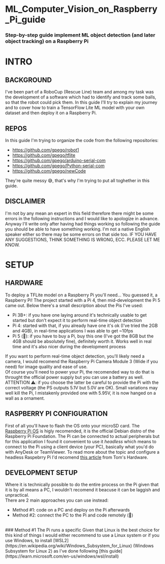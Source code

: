 # ML_Computer_Vision_on_Raspberry_Pi_guide
### Step-by-step guide implement ML object detection (and later object tracking) on a Raspberry Pi

# INTRO
## BACKGROUND
I've been part of a RoboCup (Rescue Line) team and among my task was the development of a software which had to identify and track some balls, so that the robot could pick them.
In this guide I'll try to explain my journey and to cover how to train a TensorFlow Lite ML model with your own dataset and then deploy it on a Raspberry Pi.
<br/>
## REPOS
In this guide I'm trying to organize the code from the following repositories:
- https://github.com/gpego/robot1
- https://github.com/gpego/tflite
- https://github.com/gpego/arduino-serial-com
- https://github.com/gpego/Python-serial-com
- https://github.com/gpego/newCode

They're quite messy 😅, that's why I'm trying to put all toghether in this guide.
<br/>
## DISCLAIMER
I'm not by any mean an expert in this field therefore there might be some errors in the following instructions and I would like to apologize in advance. Anyway I'll write only after having had things working so following the guide you should be able to have something working. I'm not a native English speaker either so there may be some errors on that side too.
IF YOU HAVE ANY SUGGESTIONS, THINK SOMETHING IS WRONG, ECC. PLEASE LET ME KNOW.
<br/>
# SETUP
## HARDWARE
To deploy a TFLite model on a Raspberry Pi you'll need... You guessed it, a Raspberry Pi!
The project started with a Pi 4, then mid-development the Pi 5 came out. Below there's a small description about the Pis I've used:
- Pi 3B+: if you have one laying around it's technically usable to get started but don't expect it to perform real-time object detection
- Pi 4: started with that, if you already have one it's ok (I've tried the 2GB and 4GB), in real-time applications I was able to get ~10fps
- Pi 5 (👑): if you have to buy a Pi, buy this one (I've got the 8GB but the 4GB should be absolutely fine), definitely worth it. Works well in real time and it's also nicer during the development process

If you want to perform real-time object detection, you'll likely need a camera, I would recomend the Raspberry Pi Camera Module 3 (Wide if you need) for image quality and ease of use.
<br/>
Of course you'll need to power your Pi, the recomended way to do that is throught the official power supply but you can use a battery as well.
ATTENTION ⚠️: if you choose the latter be careful to provide the Pi with the correct voltage (the PS outputs 5.1V but 5.0V are OK). Small variations may well kill the Pi, I mistakenly provided one with 5.95V, it is now hanged on a wall as a ornament.
<br/>
## RASPBERRY PI CONFIGURATION
First of all you'll have to flash the OS onto your microSD card. The [Raspberry Pi OS](https://www.raspberrypi.com/software/) is higly recomended, it is the official Debian distro of the Raspberry Pi Foundation.
The Pi can be connected to actual peripherals but for this application I found it convenient to use it *headless* which means to connect to the Pi using a client device (your PC), basically what you'd do with AnyDesk or TeamViewer.
To read more about the topic and configure a headless Raspebrry Pi I'd recomend [this article](https://www.tomshardware.com/reviews/raspberry-pi-headless-setup-how-to,6028.html) from Tom's Hardware.
<br/>
## DEVELOPMENT SETUP
Where it is technically possible to do the entire process on the Pi given that it is by all means a PC, I wouldn't recomend it beacuse it can be laggish and unpractical.
<br/>
There are 2 main approaches you can use instead:
- Method #1: code on a PC and deploy on the Pi afterwards
- Method #2: connect the PC to the Pi and code remotely (👑)
<br/>
### Method #1
The Pi runs a specific 
Given that Linux is the best choice for this kind of things I would either recommend to use a Linux system or if you use Windows, to install [WSL2](https://en.wikipedia.org/wiki/Windows_Subsystem_for_Linux) (Windows Subsystem for Linux 2) as I've done following [this guide](https://learn.microsoft.com/en-us/windows/wsl/install)


